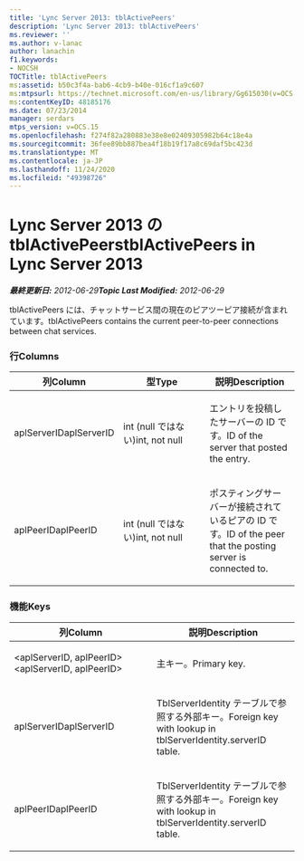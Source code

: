 ```yaml
---
title: 'Lync Server 2013: tblActivePeers'
description: 'Lync Server 2013: tblActivePeers'
ms.reviewer: ''
ms.author: v-lanac
author: lanachin
f1.keywords:
- NOCSH
TOCTitle: tblActivePeers
ms:assetid: b50c3f4a-bab6-4cb9-b40e-016cf1a9c607
ms:mtpsurl: https://technet.microsoft.com/en-us/library/Gg615030(v=OCS.15)
ms:contentKeyID: 48185176
ms.date: 07/23/2014
manager: serdars
mtps_version: v=OCS.15
ms.openlocfilehash: f274f82a280883e38e8e02409305982b64c18e4a
ms.sourcegitcommit: 36fee89bb887bea4f18b19f17a8c69daf5bc423d
ms.translationtype: MT
ms.contentlocale: ja-JP
ms.lasthandoff: 11/24/2020
ms.locfileid: "49398726"
---
```

# <a name="tblactivepeers-in-lync-server-2013"></a><span data-ttu-id="71db7-103">Lync Server 2013 の tblActivePeers</span><span class="sxs-lookup"><span data-stu-id="71db7-103">tblActivePeers in Lync Server 2013</span></span>

<div data-xmlns="http://www.w3.org/1999/xhtml">

<div class="topic" data-xmlns="http://www.w3.org/1999/xhtml" data-msxsl="urn:schemas-microsoft-com:xslt" data-cs="https://msdn.microsoft.com/">

<div data-asp="https://msdn2.microsoft.com/asp">



</div>

<div id="mainSection">

<div id="mainBody"><span data-ttu-id="71db7-104">

<span> </span></span><span class="sxs-lookup"><span data-stu-id="71db7-104">

<span> </span></span></span>

<span data-ttu-id="71db7-105">_**最終更新日:** 2012-06-29_</span><span class="sxs-lookup"><span data-stu-id="71db7-105">_**Topic Last Modified:** 2012-06-29_</span></span>

<span data-ttu-id="71db7-106">tblActivePeers には、チャットサービス間の現在のピアツーピア接続が含まれています。</span><span class="sxs-lookup"><span data-stu-id="71db7-106">tblActivePeers contains the current peer-to-peer connections between chat services.</span></span>

### <a name="columns"></a><span data-ttu-id="71db7-107">行</span><span class="sxs-lookup"><span data-stu-id="71db7-107">Columns</span></span>

<table>
<colgroup>
<col style="width: 33%" />
<col style="width: 33%" />
<col style="width: 33%" />
</colgroup>
<thead>
<tr class="header">
<th><span data-ttu-id="71db7-108">列</span><span class="sxs-lookup"><span data-stu-id="71db7-108">Column</span></span></th>
<th><span data-ttu-id="71db7-109">型</span><span class="sxs-lookup"><span data-stu-id="71db7-109">Type</span></span></th>
<th><span data-ttu-id="71db7-110">説明</span><span class="sxs-lookup"><span data-stu-id="71db7-110">Description</span></span></th>
</tr>
</thead>
<tbody>
<tr class="odd">
<td><p><span data-ttu-id="71db7-111">aplServerID</span><span class="sxs-lookup"><span data-stu-id="71db7-111">aplServerID</span></span></p></td>
<td><p><span data-ttu-id="71db7-112">int (null ではない)</span><span class="sxs-lookup"><span data-stu-id="71db7-112">int, not null</span></span></p></td>
<td><p><span data-ttu-id="71db7-113">エントリを投稿したサーバーの ID です。</span><span class="sxs-lookup"><span data-stu-id="71db7-113">ID of the server that posted the entry.</span></span></p></td>
</tr>
<tr class="even">
<td><p><span data-ttu-id="71db7-114">aplPeerID</span><span class="sxs-lookup"><span data-stu-id="71db7-114">aplPeerID</span></span></p></td>
<td><p><span data-ttu-id="71db7-115">int (null ではない)</span><span class="sxs-lookup"><span data-stu-id="71db7-115">int, not null</span></span></p></td>
<td><p><span data-ttu-id="71db7-116">ポスティングサーバーが接続されているピアの ID です。</span><span class="sxs-lookup"><span data-stu-id="71db7-116">ID of the peer that the posting server is connected to.</span></span></p></td>
</tr>
</tbody>
</table>


### <a name="keys"></a><span data-ttu-id="71db7-117">機能</span><span class="sxs-lookup"><span data-stu-id="71db7-117">Keys</span></span>

<table>
<colgroup>
<col style="width: 50%" />
<col style="width: 50%" />
</colgroup>
<thead>
<tr class="header">
<th><span data-ttu-id="71db7-118">列</span><span class="sxs-lookup"><span data-stu-id="71db7-118">Column</span></span></th>
<th><span data-ttu-id="71db7-119">説明</span><span class="sxs-lookup"><span data-stu-id="71db7-119">Description</span></span></th>
</tr>
</thead>
<tbody>
<tr class="odd">
<td><p><span data-ttu-id="71db7-120">&lt;aplServerID, aplPeerID&gt;</span><span class="sxs-lookup"><span data-stu-id="71db7-120">&lt;aplServerID, aplPeerID&gt;</span></span></p></td>
<td><p><span data-ttu-id="71db7-121">主キー。</span><span class="sxs-lookup"><span data-stu-id="71db7-121">Primary key.</span></span></p></td>
</tr>
<tr class="even">
<td><p><span data-ttu-id="71db7-122">aplServerID</span><span class="sxs-lookup"><span data-stu-id="71db7-122">aplServerID</span></span></p></td>
<td><p><span data-ttu-id="71db7-123">TblServerIdentity テーブルで参照する外部キー。</span><span class="sxs-lookup"><span data-stu-id="71db7-123">Foreign key with lookup in tblServerIdentity.serverID table.</span></span></p></td>
</tr>
<tr class="odd">
<td><p><span data-ttu-id="71db7-124">aplPeerID</span><span class="sxs-lookup"><span data-stu-id="71db7-124">aplPeerID</span></span></p></td>
<td><p><span data-ttu-id="71db7-125">TblServerIdentity テーブルで参照する外部キー。</span><span class="sxs-lookup"><span data-stu-id="71db7-125">Foreign key with lookup in tblServerIdentity.serverID table.</span></span></p></td>
</tr>
</tbody>
</table><span data-ttu-id="71db7-126">


</div>

<span> </span>

</div>

</div>

</span><span class="sxs-lookup"><span data-stu-id="71db7-126">


</div>

<span> </span>

</div>

</div>

</span></span></div>

